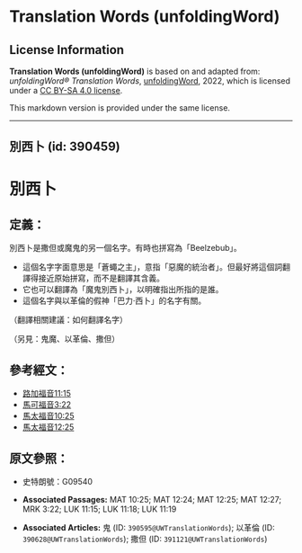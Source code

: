 # Translation Words (unfoldingWord)

## License Information

**Translation Words (unfoldingWord)** is based on and adapted from: _unfoldingWord® Translation Words_, [unfoldingWord](https://unfoldingword.org/utw), 2022, which is licensed under a [CC BY-SA 4.0 license](https://creativecommons.org/licenses/by-sa/4.0/legalcode.en).

This markdown version is provided under the same license.



--------------------------------

## 別西卜 (id: 390459)

別西卜
===

定義：
---

別西卜是撒但或魔鬼的另一個名字。有時也拼寫為「Beelzebub」。

* 這個名字字面意思是「蒼蠅之主」，意指「惡魔的統治者」。但最好將這個詞翻譯得接近原始拼寫，而不是翻譯其含義。
* 它也可以翻譯為「魔鬼別西卜」，以明確指出所指的是誰。
* 這個名字與以革倫的假神「巴力·西卜」的名字有關。

（翻譯相關建議：如何翻譯名字）

（另見：鬼魔、以革倫、撒但）

參考經文：
-----

* [路加福音11:15](https://ref.ly/Luke11:15)
* [馬可福音3:22](https://ref.ly/Mark3:22)
* [馬太福音10:25](https://ref.ly/Matt10:25)
* [馬太福音12:25](https://ref.ly/Matt12:25)

原文參照：
-----

* 史特朗號：G09540

* **Associated Passages:** MAT 10:25; MAT 12:24; MAT 12:25; MAT 12:27; MRK 3:22; LUK 11:15; LUK 11:18; LUK 11:19
* **Associated Articles:** 鬼 (ID: `390595@UWTranslationWords`); 以革倫 (ID: `390628@UWTranslationWords`); 撒但 (ID: `391121@UWTranslationWords`)

